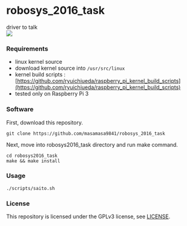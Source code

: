 # robosys_2016_task
driver to talk  
[![](http://img.youtube.com/vi/0EjzGRgsp0E/0.jpg)](https://www.youtube.com/watch?v=0EjzGRgsp0E)  

### Requirements
 * linux kernel source
 * download kernel source into `/usr/src/linux`
 * kernel build scripts : [https://github.com/ryuichiueda/raspberry_pi_kernel_build_scripts](https://github.com/ryuichiueda/raspberry_pi_kernel_build_scripts)
* tested only on Raspberry Pi 3

### Software
First, download this repository.

```
git clone https://github.com/masamasa9841/robosys_2016_task
```

Next, move into robosys2016_task directory and run make command.

```
cd robosys2016_task
make && make install
```
### Usage
```
./scripts/saito.sh
```
### License

This repository is licensed under the GPLv3 license, see [LICENSE](./LICENSE).
